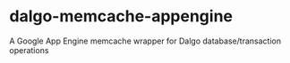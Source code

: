 # dalgo-memcache-appengine
A Google App Engine memcache wrapper for Dalgo database/transaction operations
